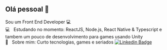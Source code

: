 ## Olá pessoal 👋
Sou um Front End Developer :computer:
<br/> :computer: &nbsp; Estudando no momento: ReactJS, Node.js, React Native & Typescript e tambem um pouco de desenvolvimento para games usando Unity
<br/> 💬  &nbsp; Sobre mim: Curto tecnologias, games e seriados
[![Linkedin Badge](https://img.shields.io/badge/-BrunoFarias-blue?style=flat-square&logo=Linkedin&logoColor=white&link=https://www.linkedin.com/in/brunofarias82/)](https://www.linkedin.com/in/brunofarias82/)

